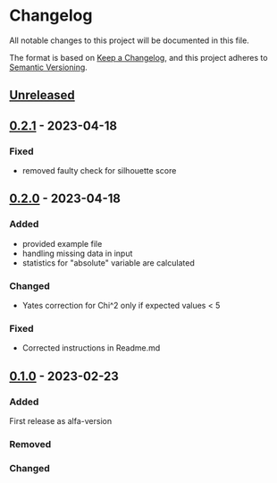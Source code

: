 # Changelog
All notable changes to this project will be documented in this file.

The format is based on [Keep a Changelog](https://keepachangelog.com/en/1.0.0/),
and this project adheres to [Semantic Versioning](https://semver.org/spec/v2.0.0.html).




## [Unreleased]

## [0.2.1] - 2023-04-18

### Fixed
- removed faulty check for silhouette score

## [0.2.0] - 2023-04-18
### Added
- provided example file
- handling missing data in input
- statistics for "absolute" variable are calculated

### Changed
- Yates correction for Chi^2 only if expected values < 5

### Fixed
- Corrected instructions in Readme.md

## [0.1.0] - 2023-02-23

### Added
First release as alfa-version
### Removed

### Changed


[Unreleased]: https://github.com/doerte/discuit-project/compare/v0.2.1...main
[0.2.1]: https://github.com/doerte/discuit-project/compare/v0.2.0...v0.2.1
[0.2.0]: https://github.com/doerte/discuit-project/compare/v0.1.0-alpha...v0.2.0
[0.1.0]: https://github.com/doerte/discuit-project/releases/tag/v0.1.0-alpha

